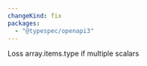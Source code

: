 ```yaml
---
changeKind: fix
packages:
  - "@typespec/openapi3"
---
```


Loss array.items.type if multiple scalars